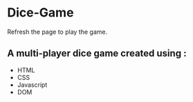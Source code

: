 # Dice-Game

Refresh the page to play the game.

## A multi-player dice game created using :
- HTML
- CSS
- Javascript
- DOM
